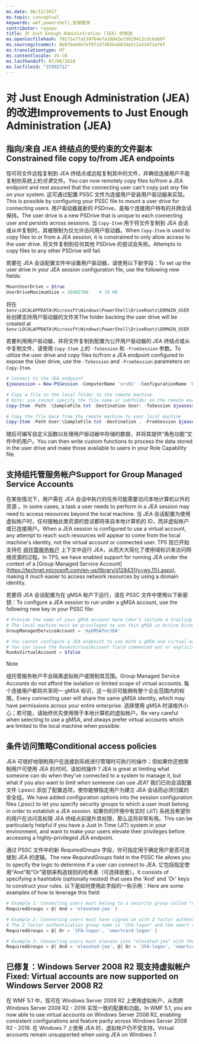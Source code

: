 ```yaml
---
ms.date: 06/12/2017
ms.topic: conceptual
keywords: wmf,powershell,安装程序
contributor: ryanpu
title: 对 Just Enough Administration (JEA) 的改进
ms.openlocfilehash: 79271e77a539764e7a18842efd919413cdc8ab9f
ms.sourcegitcommit: 8b076ebde7ef971d7465bab834a3c2a32471ef6f
ms.translationtype: HT
ms.contentlocale: zh-CN
ms.lasthandoff: 07/06/2018
ms.locfileid: "37892712"
---
```

# <a name="improvements-to-just-enough-administration-jea"></a><span data-ttu-id="0f948-103">对 Just Enough Administration (JEA) 的改进</span><span class="sxs-lookup"><span data-stu-id="0f948-103">Improvements to Just Enough Administration (JEA)</span></span>

## <a name="constrained-file-copy-tofrom-jea-endpoints"></a><span data-ttu-id="0f948-104">指向/来自 JEA 终结点的受约束的文件副本</span><span class="sxs-lookup"><span data-stu-id="0f948-104">Constrained file copy to/from JEA endpoints</span></span>

<span data-ttu-id="0f948-105">现可将文件远程复制到 JEA 终结点或远程复制其中的文件，并确信连接用户不能复制你系统上的*任意*文件。</span><span class="sxs-lookup"><span data-stu-id="0f948-105">You can now remotely copy files to/from a JEA endpoint and rest assured that the connecting user can't copy just *any* file on your system.</span></span>
<span data-ttu-id="0f948-106">这可通过配置 PSSC 文件为连接用户安装用户驱动器来实现。</span><span class="sxs-lookup"><span data-stu-id="0f948-106">This is possible by configuring your PSSC file to mount a user drive for connecting users.</span></span>
<span data-ttu-id="0f948-107">用户驱动器是新的 PSDrive，是每个连接用户特有的并跨会话保持。</span><span class="sxs-lookup"><span data-stu-id="0f948-107">The user drive is a new PSDrive that is unique to each connecting user and persists across sessions.</span></span>
<span data-ttu-id="0f948-108">当 `Copy-Item` 用于将文件复制到 JEA 会话或从中复制时，其被限制为仅允许访问用户驱动器。</span><span class="sxs-lookup"><span data-stu-id="0f948-108">When `Copy-Item` is used to copy files to or from a JEA session, it is constrained to only allow access to the user drive.</span></span>
<span data-ttu-id="0f948-109">将文件复制到任何其他 PSDrive 的尝试会失败。</span><span class="sxs-lookup"><span data-stu-id="0f948-109">Attempts to copy files to any other PSDrive will fail.</span></span>

<span data-ttu-id="0f948-110">若要在 JEA 会话配置文件中设置用户驱动器，请使用以下新字段：</span><span class="sxs-lookup"><span data-stu-id="0f948-110">To set up the user drive in your JEA session configuration file, use the following new fields:</span></span>

```powershell
MountUserDrive = $true
UserDriveMaximumSize = 10485760    # 10 MB
```

<span data-ttu-id="0f948-111">将在 `$env:LOCALAPPDATA\Microsoft\Windows\PowerShell\DriveRoots\DOMAIN_USER` 处创建支持用户驱动器的文件夹</span><span class="sxs-lookup"><span data-stu-id="0f948-111">The folder backing the user drive will be created at `$env:LOCALAPPDATA\Microsoft\Windows\PowerShell\DriveRoots\DOMAIN_USER`</span></span>

<span data-ttu-id="0f948-112">若要利用用户驱动器，并将文件复制到配置为公开用户驱动器的 JEA 终结点或从中复制文件，请使用 `Copy-Item` 上的 `-ToSession` 和 `-FromSession` 参数。</span><span class="sxs-lookup"><span data-stu-id="0f948-112">To utilize the user drive and copy files to/from a JEA endpoint configured to expose the User drive, use the `-ToSession` and `-FromSession` parameters on `Copy-Item`.</span></span>

```powershell
# Connect to the JEA endpoint
$jeasession = New-PSSession -ComputerName 'srv01' -ConfigurationName 'UserDemo'

# Copy a file in the local folder to the remote machine.
# Note: you cannot specify the file name or subfolder on the remote machine. You must exactly type "User:"
Copy-Item -Path .\SampleFile.txt -Destination User: -ToSession $jeasession

# Copy the file back from the remote machine to your local machine
Copy-Item -Path User:\SampleFile.txt -Destination . -FromSession $jeasession
```

<span data-ttu-id="0f948-113">随后可编写自定义函数以处理用户驱动器中存储的数据，并将其提供“角色功能”文件中的用户。</span><span class="sxs-lookup"><span data-stu-id="0f948-113">You can then write custom functions to process the data stored in the user drive and make those available to users in your Role Capability file.</span></span>

## <a name="support-for-group-managed-service-accounts"></a><span data-ttu-id="0f948-114">支持组托管服务帐户</span><span class="sxs-lookup"><span data-stu-id="0f948-114">Support for Group Managed Service Accounts</span></span>

<span data-ttu-id="0f948-115">在某些情况下，用户需在 JEA 会话中执行的任务可能需要访问本地计算机以外的资源 。</span><span class="sxs-lookup"><span data-stu-id="0f948-115">In some cases, a task a user needs to perform in a JEA session may need to access resources beyond the local machine.</span></span>
<span data-ttu-id="0f948-116">当 JEA 会话配置为使用虚拟帐户时，任何接触此类资源的尝试都将来自本地计算机的 ID，而非虚拟帐户或已连接用户。</span><span class="sxs-lookup"><span data-stu-id="0f948-116">When a JEA session is configured to use a virtual account, any attempt to reach such resources will appear to come from the local machine's identity, not the virtual account or connected user.</span></span>
<span data-ttu-id="0f948-117">TP5 现已开始支持在 [组托管服务帐户](https://technet.microsoft.com/en-us/library/jj128431(v=ws.11\).aspx)) 上下文中运行 JEA，从而大大简化了使用域标识来访问网络资源的过程。</span><span class="sxs-lookup"><span data-stu-id="0f948-117">In TP5, we have enabled support for running JEA under the context of a [Group Managed Service Account](https://technet.microsoft.com/en-us/library/jj128431(v=ws.11\).aspx), making it much easier to access network resources by using a domain identity.</span></span>

<span data-ttu-id="0f948-118">若要将 JEA 会话配置为在 gMSA 帐户下运行，请在 PSSC 文件中使用以下新密钥：</span><span class="sxs-lookup"><span data-stu-id="0f948-118">To configure a JEA session to run under a gMSA account, use the following new key in your PSSC file:</span></span>

```powershell
# Provide the name of your gMSA account here (don't include a trailing $)
# The local machine must be privileged to use this gMSA in Active Directory
GroupManagedServiceAccount = 'myGMSAforJEA'

# You cannot configure a JEA endpoint to use both a gMSA and virtual account
# You can leave the RunAsVirtualAccount field commented out or explicitly set it to false
RunAsVirtualAccount = $false
```

> [!NOTE]
> <span data-ttu-id="0f948-119">组托管服务帐户不会隔离虚拟帐户或限制其范围。</span><span class="sxs-lookup"><span data-stu-id="0f948-119">Group Managed Service Accounts do not afford the isolation or limited scope of virtual accounts.</span></span>
> <span data-ttu-id="0f948-120">每个连接用户都将共享同一 gMSA 标识，这一标识可能拥有整个企业范围内的权限。</span><span class="sxs-lookup"><span data-stu-id="0f948-120">Every connecting user will share the same gMSA identity, which may have permissions across your entire enterprise.</span></span>
> <span data-ttu-id="0f948-121">选择使用 gMSA 时请格外小心；若可能，请始终优先使用限于本地计算机的虚拟帐户。</span><span class="sxs-lookup"><span data-stu-id="0f948-121">Be very careful when selecting to use a gMSA, and always prefer virtual accounts which are limited to the local machine when possible.</span></span>

## <a name="conditional-access-policies"></a><span data-ttu-id="0f948-122">条件访问策略</span><span class="sxs-lookup"><span data-stu-id="0f948-122">Conditional access policies</span></span>

<span data-ttu-id="0f948-123">JEA 可很好地限制用户在连接到系统进行管理时可执行的操作；但如果你还想限制用户可使用 JEA 的*时间*，该如何操作？</span><span class="sxs-lookup"><span data-stu-id="0f948-123">JEA is great at limiting what someone can do when they've connected to a system to manage it, but what if you also want to limit *when* someone can use JEA?</span></span>
<span data-ttu-id="0f948-124">我们已向会话配置文件 (.pssc) 添加了配置选项，使你能够指定用户为建立 JEA 会话而必须归属的安全组。</span><span class="sxs-lookup"><span data-stu-id="0f948-124">We have added configuration options into the session configuration files (.pssc) to let you specify security groups to which a user must belong in order to establish a JEA session.</span></span>
<span data-ttu-id="0f948-125">如果你的环境中有实时 (JIT) 系统且希望你的用户在访问高权限 JEA 终结点前提升其权限，那么这将非常有用。</span><span class="sxs-lookup"><span data-stu-id="0f948-125">This can be particularly helpful if you have a Just In Time (JIT) system in your environment, and want to make your users elevate their privileges before accessing a highly-privileged JEA endpoint.</span></span>

<span data-ttu-id="0f948-126">通过 PSSC 文件中的新 *RequiredGroups* 字段，你可指定用于确定用户是否可连接到 JEA 的逻辑。</span><span class="sxs-lookup"><span data-stu-id="0f948-126">The new *RequiredGroups* field in the PSSC file allows you to specify the logic to determine if a user can connect to JEA.</span></span>
<span data-ttu-id="0f948-127">它包括指定使用“And”和“Or”密钥来构造规则的哈希表（可选择嵌套）。</span><span class="sxs-lookup"><span data-stu-id="0f948-127">It consists of specifying a hashtable (optionally nested) that uses the 'And' and 'Or' keys to construct your rules.</span></span>
<span data-ttu-id="0f948-128">以下是如何使用此字段的一些示例：</span><span class="sxs-lookup"><span data-stu-id="0f948-128">Here are some examples of how to leverage this field:</span></span>

```powershell
# Example 1: Connecting users must belong to a security group called "elevated-jea"
RequiredGroups = @{ And = 'elevated-jea' }

# Example 2: Connecting users must have signed on with 2 factor authentication or a smart card
# The 2 factor authentication group name is "2FA-logon" and the smart card group name is "smartcard-logon"
RequiredGroups = @{ Or = '2FA-logon', 'smartcard-logon' }

# Example 3: Connecting users must elevate into "elevated-jea" with their JIT system and have logged on with 2FA or a smart card
RequiredGroups = @{ And = 'elevated-jea', @{ Or = '2FA-logon', 'smartcard-logon' }}
```

## <a name="fixed-virtual-accounts-are-now-supported-on-windows-server-2008-r2"></a><span data-ttu-id="0f948-129">已修复：Windows Server 2008 R2 现支持虚拟帐户</span><span class="sxs-lookup"><span data-stu-id="0f948-129">Fixed: Virtual accounts are now supported on Windows Server 2008 R2</span></span>

<span data-ttu-id="0f948-130">在 WMF 5.1 中，现可在 Windows Server 2008 R2 上使用虚拟帐户，从而跨 Windows Server 2008 R2 - 2016 实现一致的配置和功能。</span><span class="sxs-lookup"><span data-stu-id="0f948-130">In WMF 5.1, you are now able to use virtual accounts on Windows Server 2008 R2, enabling consistent configurations and feature parity across Windows Server 2008 R2 - 2016.</span></span>
<span data-ttu-id="0f948-131">在 Windows 7 上使用 JEA 时，虚拟帐户仍不受支持。</span><span class="sxs-lookup"><span data-stu-id="0f948-131">Virtual accounts remain unsupported when using JEA on Windows 7.</span></span>